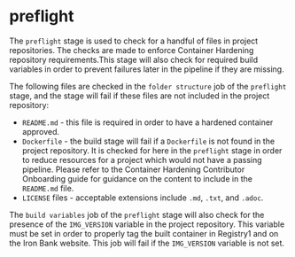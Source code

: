 # preflight

The `preflight` stage is used to check for a handful of files in project repositories. The checks are made to enforce Container Hardening repository requirements.This stage will also check for required build variables in order to prevent failures later in the pipeline if they are missing.

The following files are checked in the `folder structure` job of the `preflight` stage, and the stage will fail if these files are not included in the project repository:

- `README.md` - this file is required in order to have a hardened container approved.
- `Dockerfile` - the build stage will fail if a `Dockerfile` is not found in the project repository. It is checked for here in the `preflight` stage in order to reduce resources for a project which would not have a passing pipeline. Please refer to the Container Hardening Contributor Onboarding guide for guidance on the content to include in the `README.md` file.
- `LICENSE` files - acceptable extensions include `.md`, `.txt`, and `.adoc`. 

The `build variables` job of the `preflight` stage will also check for the presence of the `IMG_VERSION` variable in the project repository. This variable must be set in order to properly tag the built container in Registry1 and on the Iron Bank website. This job will fail if the `IMG_VERSION` variable is not set.